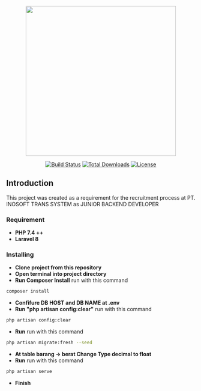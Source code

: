 <p align="center"><a href="https://laravel.com" target="_blank"><img src="https://raw.githubusercontent.com/laravel/art/master/logo-lockup/5%20SVG/2%20CMYK/1%20Full%20Color/laravel-logolockup-cmyk-red.svg" width="400"></a></p>

<p align="center">
<a href="https://travis-ci.org/laravel/framework"><img src="https://travis-ci.org/laravel/framework.svg" alt="Build Status"></a>
<a href="https://packagist.org/packages/laravel/framework"><img src="https://img.shields.io/packagist/dt/laravel/framework" alt="Total Downloads"></a>
<a href="https://packagist.org/packages/laravel/framework"><img src="https://img.shields.io/packagist/l/laravel/framework" alt="License"></a>
</p>

## Introduction

This project was created as a requirement for the recruitment process at PT. INOSOFT TRANS SYSTEM as JUNIOR BACKEND DEVELOPER

### Requirement

- **PHP 7.4 ++**
- **Laravel 8**

### Installing

- **Clone project from this repository**
- **Open terminal into project directory**
- **Run Composer Install**
run with this command
```sh
composer install
```
- **Confifure DB HOST and DB NAME at .env**
- **Run "php artisan config:clear"**
run with this command
```sh
php artisan config:clear
```
- **Run**
run with this command
```sh
php artisan migrate:fresh --seed
```
- **At table barang -> berat Change Type decimal to float**
- **Run**
run with this command
```sh
php artisan serve
```
- **Finish**